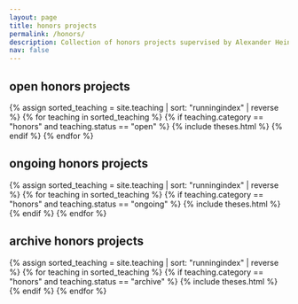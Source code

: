 ```yaml
---
layout: page
title: honors projects
permalink: /honors/
description: Collection of honors projects supervised by Alexander Heinlein.
nav: false
---
```


<div class="teaching">

<h2 class="category">open honors projects</h2>
<div class="grid">
  {% assign sorted_teaching = site.teaching | sort: "runningindex" | reverse %}
  {% for teaching in sorted_teaching %}
    {% if teaching.category == "honors" and teaching.status == "open" %}
      {% include theses.html %}
    {% endif %}
  {% endfor %}
</div>

<h2 class="category">ongoing honors projects</h2>
<div class="grid">
  {% assign sorted_teaching = site.teaching | sort: "runningindex" | reverse %}
  {% for teaching in sorted_teaching %}
    {% if teaching.category == "honors" and teaching.status == "ongoing" %}
      {% include theses.html %}
    {% endif %}
  {% endfor %}
</div>

<h2 class="category">archive honors projects</h2>
<div class="grid">
  {% assign sorted_teaching = site.teaching | sort: "runningindex" | reverse %}
  {% for teaching in sorted_teaching %}
    {% if teaching.category == "honors" and teaching.status == "archive" %}
      {% include theses.html %}
    {% endif %}
  {% endfor %}
</div>

</div>
